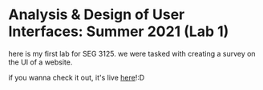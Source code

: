# Analysis & Design of User Interfaces: Summer 2021 (Lab 1)

here is my first lab for SEG 3125. we were tasked with creating a survey on the UI of a website.

if you wanna check it out, it's live [here](http://swardak.github.io/franknoak-survey)!:D
